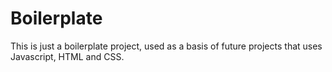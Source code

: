 # Boilerplate

This is just a boilerplate project, used as a basis of future projects that uses Javascript, HTML and CSS.
